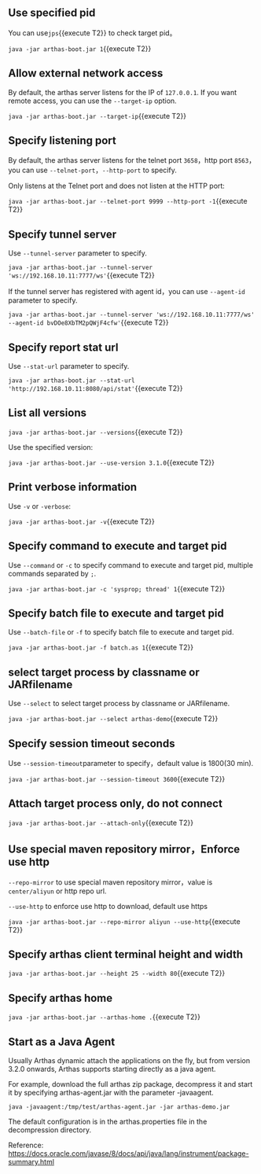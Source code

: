 ## Use specified pid

You can use`jps`{{execute T2}} to check target pid。

`java -jar arthas-boot.jar 1`{{execute T2}}

## Allow external network access

By default, the arthas server listens for the IP of `127.0.0.1`. If you want remote access, you can use the `--target-ip` option.

`java -jar arthas-boot.jar --target-ip`{{execute T2}}

## Specify listening port

By default, the arthas server listens for the telnet port `3658`，http port `8563`，you can use `--telnet-port`，`--http-port` to specify.

Only listens at the Telnet port and does not listen at the HTTP port:

`java -jar arthas-boot.jar --telnet-port 9999 --http-port -1`{{execute T2}}

## Specify tunnel server

Use `--tunnel-server` parameter to specify.

`java -jar arthas-boot.jar --tunnel-server 'ws://192.168.10.11:7777/ws'`{{execute T2}}

If the tunnel server has registered with agent id，you can use `--agent-id` parameter to specify.

`java -jar arthas-boot.jar --tunnel-server 'ws://192.168.10.11:7777/ws' --agent-id bvDOe8XbTM2pQWjF4cfw'`{{execute T2}}

## Specify report stat url

Use `--stat-url` parameter to specify.

`java -jar arthas-boot.jar --stat-url 'http://192.168.10.11:8080/api/stat'`{{execute T2}}

## List all versions

`java -jar arthas-boot.jar --versions`{{execute T2}}

Use the specified version:

`java -jar arthas-boot.jar --use-version 3.1.0`{{execute T2}}

## Print verbose information

Use `-v` or `-verbose`:

`java -jar arthas-boot.jar -v`{{execute T2}}

## Specify command to execute and target pid

Use `--command` or `-c` to specify command to execute and target pid, multiple commands separated by `;`.

`java -jar arthas-boot.jar -c 'sysprop; thread' 1`{{execute T2}}

## Specify batch file to execute and target pid

Use `--batch-file` or `-f` to specify batch file to execute and target pid.

`java -jar arthas-boot.jar -f batch.as 1`{{execute T2}}

## select target process by classname or JARfilename

Use `--select` to select target process by classname or JARfilename.

`java -jar arthas-boot.jar --select arthas-demo`{{execute T2}}

## Specify session timeout seconds

Use `--session-timeout`parameter to specify，default value is 1800(30 min).

`java -jar arthas-boot.jar --session-timeout 3600`{{execute T2}}

## Attach target process only, do not connect

`java -jar arthas-boot.jar --attach-only`{{execute T2}}

## Use special maven repository mirror，Enforce use http

`--repo-mirror` to use special maven repository mirror，value is `center/aliyun` or http repo url.

`--use-http` to enforce use http to download, default use https

`java -jar arthas-boot.jar --repo-mirror aliyun --use-http`{{execute T2}}

## Specify arthas client terminal height and width

`java -jar arthas-boot.jar --height 25 --width 80`{{execute T2}}

## Specify arthas home

`java -jar arthas-boot.jar --arthas-home .`{{execute T2}}

## Start as a Java Agent

Usually Arthas dynamic attach the applications on the fly, but from version 3.2.0 onwards, Arthas supports starting directly as a java agent.

For example, download the full arthas zip package, decompress it and start it by specifying arthas-agent.jar with the parameter -javaagent.

`java -javaagent:/tmp/test/arthas-agent.jar -jar arthas-demo.jar`

The default configuration is in the arthas.properties file in the decompression directory.

Reference: https://docs.oracle.com/javase/8/docs/api/java/lang/instrument/package-summary.html
